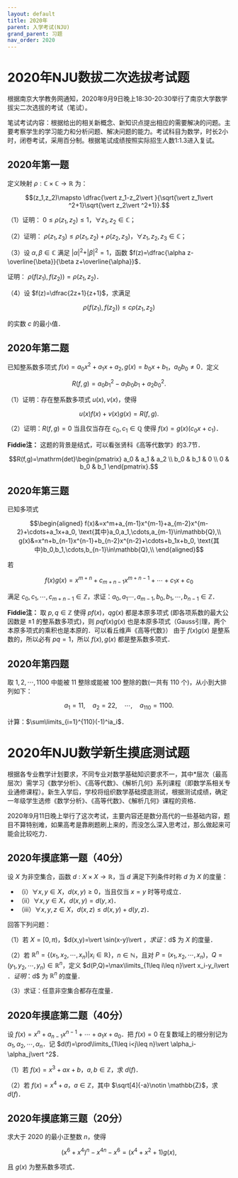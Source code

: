 ```yaml
---
layout: default
title: 2020年
parent: 入学考试(NJU)
grand_parent: 习题
nav_order: 2020
---
```


# 2020年NJU数拔二次选拔考试题

根据南京大学教务网通知，2020年9月9日晚上18:30-20:30举行了南京大学数学拔尖二次选拔的考试（笔试）。

笔试考试内容：根据给出的相关新概念、新知识点提出相应的需要解决的问题。主要考察学生的学习能力和分析问题、解决问题的能力。考试科目为数学，时长2小时，闭卷考试，采用百分制。根据笔试成绩按照实际招生人数1:1.3进入复试。

## 2020年第一题 

定义映射 $\rho: \mathbb{C}\times\mathbb{C}\to\mathbb{R}$ 为：

$$(z_1,z_2)\mapsto \dfrac{\vert z_1-z_2\vert }{\sqrt{\vert z_1\vert ^2+1}\sqrt{\vert z_2\vert ^2+1}}.$$

（1）证明： $0\leq \rho(z_1,z_2)\leq 1$，$\forall z_1,z_2\in\mathbb{C}$；

（2）证明： $\rho(z_1,z_3)\leq \rho(z_1,z_2)+\rho(z_2,z_3)$，$\forall z_1,z_2,z_3\in\mathbb{C}$；

（3）设 $\alpha,\beta\in\mathbb{C}$ 满足 $\vert \alpha\vert ^2+\vert \beta\vert ^2=1$，函数 $f(z)=\dfrac{\alpha z-\overline{\beta}}{\beta z+\overline{\alpha}}$．

证明： $\rho(f(z_1),f(z_2))=\rho(z_1,z_2)$．

（4）设 $f(z)=\dfrac{2z+1}{z+1}$，求满足

$$\rho(f(z_1),f(z_2))\leq c\rho(z_1,z_2)$$

的实数 $c$ 的最小值．




<div STYLE="page-break-after: always;"></div>


## 2020年第二题 

已知整系数多项式 $f(x)=a_0x^2+a_1x+a_2, g(x)=b_0x+b_1$，$a_0b_0\neq 0$．定义

$$R(f,g)=a_0b_1^2-a_1b_0b_1+{a_2b_0^2}.$$

（1）证明：存在整系数多项式 $u(x),v(x)$，使得

$$u(x)f(x)+v(x)g(x)=R(f,g).$$

（2）证明：$R(f,g)=0$ 当且仅当存在 $c_0,c_1\in\mathbb{Q}$ 使得 $f(x)=g(x)(c_0x+c_1)$．

**Fiddie注：** 这题的背景是结式，可以看张贤科《高等代数学》的3.7节．

$$R(f,g)=\mathrm{det}\begin{pmatrix}
a_0 & a_1 & a_2 \\ b_0 & b_1 & 0 \\ 0 & b_0 & b_1
\end{pmatrix}.$$



<div STYLE="page-break-after: always;"></div>


## 2020年第三题 

已知多项式

$$\begin{aligned}
f(x)&=x^m+a_{m-1}x^{m-1}+a_{m-2}x^{m-2}+\cdots+a_1x+a_0,
\text{其中}a_0,a_1,\cdots,a_{m-1}\in\mathbb{Q},\\
g(x)&=x^n+b_{n-1}x^{n-1}+b_{n-2}x^{n-2}+\cdots+b_1x+b_0,
\text{其中}b_0,b_1,\cdots,b_{n-1}\in\mathbb{Q},\\
\end{aligned}$$

若

$$f(x)g(x)=x^{m+n}+c_{m+n-1}x^{m+n-1}+\cdots+c_1x+c_0$$

满足 $c_0,c_1,\cdots,c_{m+n-1}\in\mathbb{Z}$，求证：$a_0,a_1\cdots,a_{m-1},b_0,b_1,\cdots,b_{n-1}\in\mathbb{Z}$． 

**Fiddie注：** 取 $p,q\in\mathbb{Z}$ 使得 $pf(x)$，$qg(x)$ 都是本原多项式 (即各项系数的最大公因数是 $\pm 1$ 的整系数多项式)，则 $pqf(x)g(x)$ 也是本原多项式（Gauss引理，两个本原多项式的乘积也是本原的．可以看丘维声《高等代数》）
由于 $f(x)g(x)$ 是整系数的，所以必有 $pq=1$，所以 $f(x),g(x)$ 都是整系数多项式．

<div STYLE="page-break-after: always;"></div>

## 2020年第四题 

取 $1,2,\cdots,1100$ 中能被 11 整除或能被 100 整除的数(一共有 110 个)，从小到大排列如下：

$$a_1=11,\quad a_2=22,\quad \cdots,\quad a_{110}=1100.$$

计算：$\sum\limits_{i=1}^{110}(-1)^ia_i$．

<div STYLE="page-break-after: always;"></div>



# 2020年NJU数学新生摸底测试题

根据各专业教学计划要求，不同专业对数学基础知识要求不一，其中*层次（最高层次）需学习《数学分析》、《高等代数》、《解析几何》系列课程（即数学系相关专业通修课程）。新生入学后，学校将组织数学基础摸底测试，根据测试成绩，确定一年级学生选修《数学分析》、《高等代数》、《解析几何》课程的资格．

2020年9月11日晚上举行了这次考试，主要内容还是数分高代的一些基础内容，题目不算特别难，如果高考是靠刷题刷上来的，而没怎么深入思考过，那么做起来可能会比较吃力．


## 2020年摸底第一题（40分）

设 $X$ 为非空集合，函数 $d:X\times X\to\mathbb{R}$，当 $d$ 满足下列条件时称 $d$ 为 $X$ 的度量：
- （ⅰ）$\forall x,y\in X$，$d(x,y)\geq 0$，当且仅当 $x=y$ 时等号成立．
- （ⅱ）$\forall x,y\in X$，$d(x,y)=d(y,x)$．
- （ⅲ）$\forall x,y,z\in X$，$d(x,z)\leq d(x,y)+d(y,z)$．

回答下列问题：

（1）若 $X=[0,\pi)$，$d(x,y)=\vert \sin(x-y)\vert $，求证：$d$ 为 $X$ 的度量．

（2）若 $\mathbb{R}^n=\lbrace(x_1,x_2,\cdots,x_n)\vert x_i\in\mathbb{R}\rbrace$，$n\in\mathbb{N}$，且对 $P=(x_1,x_2,\cdots,x_n)$，$Q=(y_1,y_2,\cdots,y_n)\in\mathbb{R}^n$，定义 $d(P,Q)=\max\limits_{1\leq i\leq n}\vert x_i-y_i\vert $．证明：$d$ 为 $\mathbb{R}^n$ 的度量．

（3）求证：任意非空集合都存在度量．

<div STYLE="page-break-after: always;"></div>


## 2020年摸底第二题（40分）


设 $f(x)=x^n+a_{n-1}x^{n-1}+\cdots+a_1x+a_0$．把 $f(x)=0$ 在复数域上的根分别记为$\alpha_1,\alpha_2,\cdots,\alpha_n$．记 $d(f)=\prod\limits_{1\leq i<j\leq n}\vert \alpha_i-\alpha_j\vert ^2$．

（1）若 $f(x)=x^3+ax+b$，$a,b\in\mathbb{Z}$，求 $d(f)$．

（2）若 $f(x)=x^4+a$，$a\in\mathbb{Z}$，其中 $\sqrt[4]{-a}\notin \mathbb{Z}$，求$d(f)$．


<div STYLE="page-break-after: always;"></div>


## 2020年摸底第三题（20分）

求大于 2020 的最小正整数 $n$，使得

$$(x^6+x^4)^n-x^{4n}-x^6=(x^4+x^2+1)g(x),$$

且 $g(x)$ 为整系数多项式．




